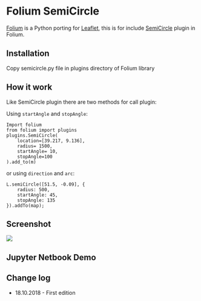 # Folium SemiCircle

[Folium](https://github.com/python-visualization/folium) is a Python porting for [Leaflet](http://leafletjs.com/), this is for include [SemiCircle](https://github.com/jieter/Leaflet-semicircle) plugin in Folium.

## Installation

Copy semicircle.py file in plugins directory of Folium library

## How it work

Like SemiCircle plugin there are two methods for call plugin:

Using `startAngle` and `stopAngle`:
```
Import folium
from folium import plugins
plugins.SemiCircle(
    location=[39.217, 9.136],
    radius= 1500,
    startAngle= 10,
    stopAngle=100
).add_to(m)
```
or using `direction` and `arc`:
```
L.semiCircle([51.5, -0.09], {
    radius: 500,
	startAngle: 45,
	stopAngle: 135
}).addTo(map);
```

## Screenshot

![](https://farm8.staticflickr.com/7373/12376158164_e335b4e61d_b.jpg)

## Jupyter Netbook Demo


## Change log
* 18.10.2018 - First edition
